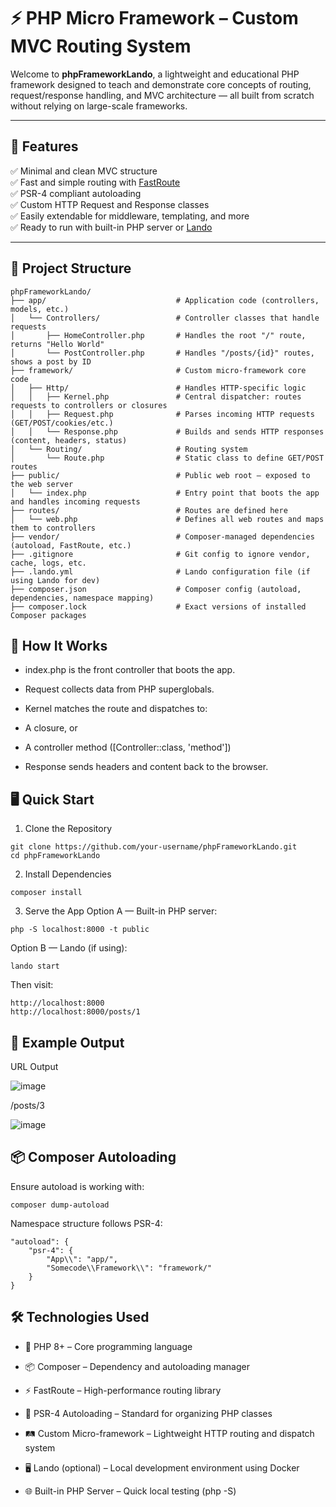 # ⚡ PHP Micro Framework – Custom MVC Routing System

Welcome to **phpFrameworkLando**, a lightweight and educational PHP framework designed to teach and demonstrate core concepts of routing, request/response handling, and MVC architecture — all built from scratch without relying on large-scale frameworks.

---

## 🚀 Features

✅ Minimal and clean MVC structure  
✅ Fast and simple routing with [FastRoute](https://github.com/nikic/FastRoute)  
✅ PSR-4 compliant autoloading  
✅ Custom HTTP Request and Response classes  
✅ Easily extendable for middleware, templating, and more  
✅ Ready to run with built-in PHP server or [Lando](https://lando.dev/)

---

## 📁 Project Structure
```
phpFrameworkLando/
├── app/                             # Application code (controllers, models, etc.)
│   └── Controllers/                 # Controller classes that handle requests
│       ├── HomeController.php       # Handles the root "/" route, returns "Hello World"
│       └── PostController.php       # Handles "/posts/{id}" routes, shows a post by ID
├── framework/                       # Custom micro-framework core code
│   ├── Http/                        # Handles HTTP-specific logic
│   │   ├── Kernel.php               # Central dispatcher: routes requests to controllers or closures
│   │   ├── Request.php              # Parses incoming HTTP requests (GET/POST/cookies/etc.)
│   │   └── Response.php             # Builds and sends HTTP responses (content, headers, status)
│   └── Routing/                     # Routing system
│       └── Route.php                # Static class to define GET/POST routes
├── public/                          # Public web root – exposed to the web server
│   └── index.php                    # Entry point that boots the app and handles incoming requests
├── routes/                          # Routes are defined here
│   └── web.php                      # Defines all web routes and maps them to controllers
├── vendor/                          # Composer-managed dependencies (autoload, FastRoute, etc.)
├── .gitignore                       # Git config to ignore vendor, cache, logs, etc.
├── .lando.yml                       # Lando configuration file (if using Lando for dev)
├── composer.json                    # Composer config (autoload, dependencies, namespace mapping)
├── composer.lock                    # Exact versions of installed Composer packages
```
## 🧠 How It Works
- index.php is the front controller that boots the app.

- Request collects data from PHP superglobals.

- Kernel matches the route and dispatches to:

- A closure, or

- A controller method ([Controller::class, 'method'])

- Response sends headers and content back to the browser.



## 🖥️ Quick Start
1. Clone the Repository
```
git clone https://github.com/your-username/phpFrameworkLando.git
cd phpFrameworkLando
```
2. Install Dependencies
```
composer install
```
3. Serve the App
Option A — Built-in PHP server:
```
php -S localhost:8000 -t public
```
Option B — Lando (if using):
```
lando start
```
Then visit:
```
http://localhost:8000
http://localhost:8000/posts/1
```
## 🧪 Example Output
URL	Output

![image](https://github.com/user-attachments/assets/4a2f5f66-03d3-4b41-b4ee-98027d81bd54)

/posts/3

![image](https://github.com/user-attachments/assets/3863fcde-20c9-4885-86ef-d34cf7a0c694)

## 📦 Composer Autoloading
Ensure autoload is working with:
```
composer dump-autoload
```
Namespace structure follows PSR-4:
```
"autoload": {
    "psr-4": {
        "App\\": "app/",
        "Somecode\\Framework\\": "framework/"
    }
}
```
## 🛠️ Technologies Used
- 🐘 PHP 8+ – Core programming language

- 📦 Composer – Dependency and autoloading manager

- ⚡ FastRoute – High-performance routing library

- 🧠 PSR-4 Autoloading – Standard for organizing PHP classes

- 🛤️ Custom Micro-framework – Lightweight HTTP routing and dispatch system

- 🖥️ Lando (optional) – Local development environment using Docker

- 🌐 Built-in PHP Server – Quick local testing (php -S)

